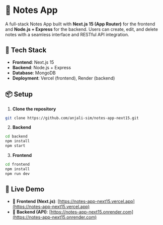 # 📝 Notes App

A full-stack Notes App built with **Next.js 15 (App Router)** for the frontend and **Node.js + Express** for the backend. Users can create, edit, and delete notes with a seamless interface and RESTful API integration.

## 🚀 Tech Stack

- **Frontend**: Next.js 15
- **Backend**: Node.js + Express
- **Database**: MongoDB
- **Deployment**: Vercel (frontend), Render (backend)

## 📦 Setup

1. **Clone the repository**  
```bash
git clone https://github.com/anjali-sim/notes-app-next15.git
```

2. **Backend**  
```bash
cd backend
npm install
npm start
```

3. **Frontend**  
```bash
cd frontend
npm install
npm run dev
```

## 🔗 Live Demo

- 🚀 **Frontend (Next.js)**: [https://notes-app-next15.vercel.app](https://notes-app-next15.vercel.app)
- 🔧 **Backend (API)**: [https://notes-app-next15.onrender.com](https://notes-app-next15.onrender.com)

